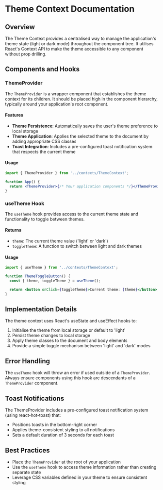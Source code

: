 # Theme Context Documentation

## Overview

The Theme Context provides a centralised way to manage the application's theme state (light or dark mode) throughout the component tree. It utilises React's Context API to make the theme accessible to any component without prop drilling.

## Components and Hooks

### ThemeProvider

The `ThemeProvider` is a wrapper component that establishes the theme context for its children. It should be placed high in the component hierarchy, typically around your application's root component.

#### Features

- **Theme Persistence**: Automatically saves the user's theme preference to local storage
- **Theme Application**: Applies the selected theme to the document by adding appropriate CSS classes
- **Toast Integration**: Includes a pre-configured toast notification system that respects the current theme

#### Usage

```jsx
import { ThemeProvider } from '../contexts/ThemeContext';

function App() {
  return <ThemeProvider>{/* Your application components */}</ThemeProvider>;
}
```

### useTheme Hook

The `useTheme` hook provides access to the current theme state and functionality to toggle between themes.

#### Returns

- `theme`: The current theme value ('light' or 'dark')
- `toggleTheme`: A function to switch between light and dark themes

#### Usage

```jsx
import { useTheme } from '../contexts/ThemeContext';

function ThemeToggleButton() {
  const { theme, toggleTheme } = useTheme();

  return <button onClick={toggleTheme}>Current theme: {theme}</button>;
}
```

## Implementation Details

The theme context uses React's useState and useEffect hooks to:

1. Initialise the theme from local storage or default to 'light'
2. Persist theme changes to local storage
3. Apply theme classes to the document and body elements
4. Provide a simple toggle mechanism between 'light' and 'dark' modes

## Error Handling

The `useTheme` hook will throw an error if used outside of a `ThemeProvider`. Always ensure components using this hook are descendants of a `ThemeProvider` component.

## Toast Notifications

The ThemeProvider includes a pre-configured toast notification system (using react-hot-toast) that:

- Positions toasts in the bottom-right corner
- Applies theme-consistent styling to all notifications
- Sets a default duration of 3 seconds for each toast

## Best Practices

- Place the `ThemeProvider` at the root of your application
- Use the `useTheme` hook to access theme information rather than creating separate state
- Leverage CSS variables defined in your theme to ensure consistent styling
